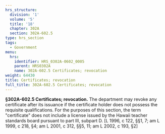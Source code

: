 ```yaml
---
hrs_structure:
  division: '1'
  volume: '5'
  title: '18'
  chapter: 302A
  section: 302A-602.5
type: hrs_section
tags:
  - Government
menu:
  hrs:
    identifier: HRS_0302A-0602_0005
    parent: HRS0302A
    name: 302A-602.5 Certificates; revocation
weight: 64430
title: Certificates; revocation
full_title: 302A-602.5 Certificates; revocation
---
```

**§302A-602.5 Certificates; revocation.** The department may revoke any certificate after its issuance if the certificate holder does not possess the requisite qualifications. For the purposes of this section, the term "certificate" does not include a license issued by the Hawaii teacher standards board pursuant to part III, subpart D. [L 1996, c 122, §§1, 7; am L 1999, c 218, §4; am L 2001, c 312, §§5, 11; am L 2002, c 193, §2]